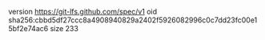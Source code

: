 version https://git-lfs.github.com/spec/v1
oid sha256:cbbd5df27ccc8a4908940829a2402f5926082996c0c7dd23fc00e15bf2e74ac6
size 233
